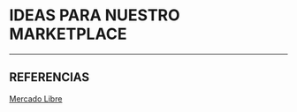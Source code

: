 # IDEAS PARA NUESTRO MARKETPLACE
---
## REFERENCIAS

[Mercado Libre]:[https://mercadolibre.com.ar]
[Mercado Libre][Mercado Libre]